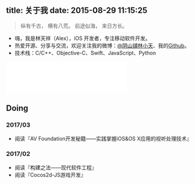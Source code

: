 title: 关于我
date: 2015-08-29 11:15:25
---

> 纵有千古，
> 横有八荒。
> 前途似海，
> 来日方长。

* 嗨，我是林天祥（Alex），iOS 开发者，专注移动软件开发。
* 热爱开源、分享与交流，欢迎关注我的微博：[@阴山铺林小天](http://weibo.com/iwillcomeback)、我的[Github](https://github.com/chaoskyme)。
* 技术栈：C/C++、Objective-C、Swift、JavaScript、Python

<iframe frameborder="no" border="0" marginwidth="0" marginheight="0" width=330 height=86 src="//music.163.com/outchain/player?type=2&id=28461702&auto=1&height=66"></iframe>

## Doing

### 2017/03
* 阅读『AV Foundation开发秘籍——实践掌握iOS&OS X应用的视听处理技术』

### 2017/02
* 阅读『构建之法——现代软件工程』
* 阅读『Cocos2d-JS游戏开发』

